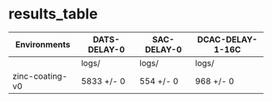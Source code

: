 # results_table
| Environments  |DATS-DELAY-0|SAC-DELAY-0|DCAC-DELAY-1-16C|
|---------------|------------|-----------|----------------|
|               |logs/       |logs/      |logs/           |
|zinc-coating-v0|5833 +/- 0  |554 +/- 0  |968 +/- 0       |
